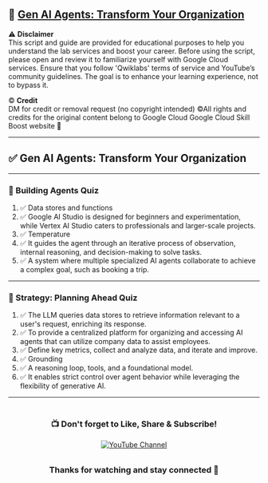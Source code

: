 ## 📘 [Gen AI Agents: Transform Your Organization](https://www.cloudskillsboost.google/course_templates/1267)

⚠️ **Disclaimer**  
This script and guide are provided for educational purposes to help you understand the lab services and boost your career. Before using the script, please open and review it to familiarize yourself with Google Cloud services. Ensure that you follow 'Qwiklabs' terms of service and YouTube’s community guidelines. The goal is to enhance your learning experience, not to bypass it.

© **Credit**  
DM for credit or removal request (no copyright intended) ©All rights and credits for the original content belong to Google Cloud Google Cloud Skill Boost website 🙏

---

## ✅ Gen AI Agents: Transform Your Organization

---

### 📗 Building Agents Quiz

1. ✅ Data stores and functions  
2. ✅ Google AI Studio is designed for beginners and experimentation, while Vertex AI Studio caters to professionals and larger-scale projects.  
3. ✅ Temperature  
4. ✅ It guides the agent through an iterative process of observation, internal reasoning, and decision-making to solve tasks.  
5. ✅ A system where multiple specialized AI agents collaborate to achieve a complex goal, such as booking a trip.

---

### 📘 Strategy: Planning Ahead Quiz

1. ✅ The LLM queries data stores to retrieve information relevant to a user's request, enriching its response.  
2. ✅ To provide a centralized platform for organizing and accessing AI agents that can utilize company data to assist employees.  
3. ✅ Define key metrics, collect and analyze data, and iterate and improve.  
4. ✅ Grounding  
5. ✅ A reasoning loop, tools, and a foundational model.  
6. ✅ It enables strict control over agent behavior while leveraging the flexibility of generative AI.

---

<div align="center" style="padding: 5px;"> 
  <h3>📺 Don't forget to Like, Share & Subscribe!</h3>  
  <a href="https://www.youtube.com/@ArcadeGenius-z1"> 
    <img src="https://img.shields.io/badge/YouTube-Arcade%20Genius-FF0000?style=for-the-badge&logo=youtube&logoColor=white" alt="YouTube Channel"> 
  </a> 
</div>

<div align="center" style="padding: 5px;"> 
  <h3>Thanks for watching and stay connected 🙂</h3> 
</div>
